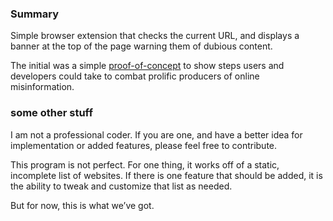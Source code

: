 ### Summary

Simple browser extension that checks the current URL, and displays a banner at the top of the page warning them of dubious content.

The initial was a simple [proof-of-concept](http://nymag.com/selectall/2016/11/heres-a-browser-extension-that-will-flag-fake-news-sites.html) to show steps users and developers could take to combat prolific producers of online misinformation.


### some other stuff

I am not a professional coder. If you are one, and have a better idea for implementation or added features, please feel free to contribute.

This program is not perfect. For one thing, it works off of a static, incomplete list of websites. If there is one feature that should be added, it is the ability to tweak and customize that list as needed.

But for now, this is what we’ve got.
